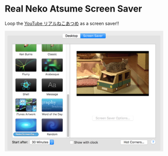 # Real Neko Atsume Screen Saver

Loop the [YouTube リアルねこあつめ](https://www.youtube.com/watch?v=Zi9cK-lI190) as a screen saver!!

![](https://raw.githubusercontent.com/siuying/NekoScreenSaver/master/neko.png)